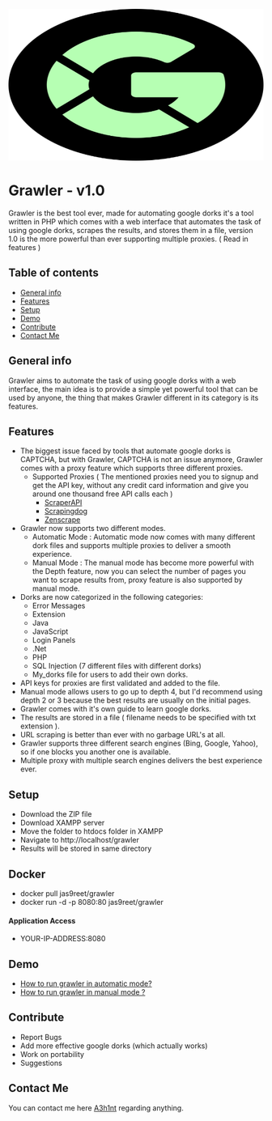<p align="center">
  <img width="600" height="300" src="/images/grawler.svg">
</p>

# Grawler - v1.0


Grawler is the best tool ever, made for automating google dorks it's a tool written in PHP which comes with a web interface that automates the task of using google dorks, scrapes the results, and stores them in a file, version 1.0 is the more powerful than ever supporting multiple proxies. ( Read in features )

## Table of contents
* [General info](#general-info)
* [Features](#features)
* [Setup](#setup)
* [Demo](#demo)
* [Contribute](#contribute)
* [Contact Me](#Contact-me)


## General info 
Grawler aims to automate the task of using google dorks with a web interface, the main idea is to provide a simple yet powerful tool that can be used by anyone, the thing that makes Grawler different in its category is its features.

	
## Features
* The biggest issue faced by tools that automate google dorks is CAPTCHA, but with Grawler, CAPTCHA is not an issue anymore, Grawler comes with a proxy feature which supports three different proxies.
	* Supported Proxies ( The mentioned proxies need you to signup and get the API key, without any credit card information and give you around one thousand                   	      free API calls each )
		* [ScraperAPI](https://www.scraperapi.com)
		* [Scrapingdog](https://www.scrapingdog.com)
		* [Zenscrape](https://zenscrape.com)
* Grawler now supports two different modes.
    * Automatic Mode : Automatic mode now comes with many different dork files and supports multiple proxies to deliver a smooth experience.
    * Manual Mode : The manual mode has become more powerful with the Depth feature, now you can select the number of pages you want to scrape results from, proxy feature is also supported by manual mode.
* Dorks are now categorized in the following categories:
    * Error Messages
    * Extension
    * Java
    * JavaScript
    * Login Panels
    * .Net
    * PHP
    * SQL Injection (7 different files with different dorks)
    * My_dorks file for users to add their own dorks.
* API keys for proxies are first validated and added to the file.
* Manual mode allows users to go up to depth 4, but I'd recommend using depth 2 or 3 because the best results are usually on the initial pages.
* Grawler comes with it's own guide to learn google dorks.
* The results are stored in a file ( filename needs to be specified with txt extension ).
* URL scraping is better than ever with no garbage URL's at all.
* Grawler supports three different search engines (Bing, Google, Yahoo), so if one blocks you another one is available.
* Multiple proxy with multiple search engines delivers the best experience ever.

## Setup
* Download the ZIP file
* Download XAMPP server
* Move the folder to htdocs folder in XAMPP
* Navigate to http://localhost/grawler 
* Results will be stored in same directory

## Docker 

* docker pull jas9reet/grawler
* docker run -d -p 8080:80 jas9reet/grawler

#### Application Access

* YOUR-IP-ADDRESS:8080

## Demo
* [How to run grawler in automatic mode?](https://youtu.be/mJq8tcCWvm4)
* [How to run grawler in manual mode ?](https://youtu.be/L5zdxb7QOFE) 


## Contribute
* Report Bugs
* Add more effective google dorks (which actually works)
* Work on portability
* Suggestions

## Contact Me
You can contact me here [A3h1nt](https://twitter.com/A3h1nt) regarding anything.
